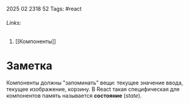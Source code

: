 2025 02 2318 52
Tags: #react 
###### Links: 
1) [[Компоненты]]
# Заметка
Компоненты должны "запоминать" вещи: текущее значение ввода, текущее изображение, корзину. В React такая специфическая для компонентов память называется **состояние** (_state_).